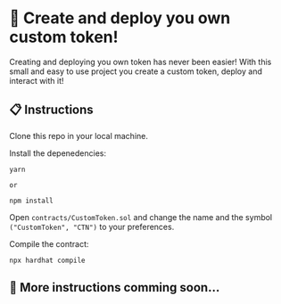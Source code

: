 # 🚀 Create and deploy you own custom token!

Creating and deploying you own token has never been easier! With this small and easy to use project you create a custom token, deploy and interact with it!

## 📋 Instructions

Clone this repo in your local machine.

Install the depenedencies:

```
yarn

or

npm install
```

Open `contracts/CustomToken.sol` and change the name and the symbol `("CustomToken", "CTN")` to your preferences.

Compile the contract:

```
npx hardhat compile
```

## 🤞 More instructions comming soon...

